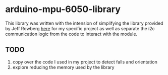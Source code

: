 # arduino-mpu-6050-library

This library was written with the intension of simplifying the library provided
by Jeff Rowberg [here](https://github.com/jrowberg/i2cdevlib/tree/master/Arduino/MPU6050)
for my specific project as well as separate the i2c communication logic from the
code to interact with the module.

## TODO

1. copy over the code I used in my project to detect falls and orientation
2. explore reducing the memory used by the library
